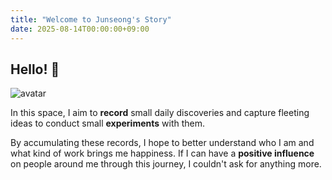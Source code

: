 ```yaml
---
title: "Welcome to Junseong's Story"
date: 2025-08-14T00:00:00+09:00
---
```


## Hello! 👋

<img class="avatar" src="/images/myface.jpeg" alt="avatar">

In this space, I aim to **record** small daily discoveries and capture fleeting ideas to conduct small **experiments** with them.

By accumulating these records, I hope to better understand who I am and what kind of work brings me happiness. If I can have a **positive influence** on people around me through this journey, I couldn't ask for anything more.